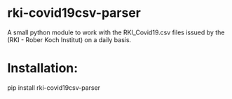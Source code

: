 # rki-covid19csv-parser
A small python module to work with the RKI_Covid19.csv files issued by the (RKI - Rober Koch Institut) on a daily basis.

# Installation:
pip install rki-covid19csv-parser

